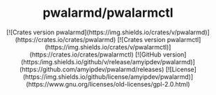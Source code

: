 <div align="center">
<h1>pwalarmd/pwalarmctl</h1>
</div>
<div align="center">
[![Crates version pwalarmd](https://img.shields.io/crates/v/pwalarmd)](https://crates.io/crates/pwalarmd) [![Crates version pwalarmctl](https://img.shields.io/crates/v/pwalarmctl)](https://crates.io/crates/pwalarmctl) [![GitHub version](https:/img.shields.io/github/v/release/amyipdev/pwalarmd)](https://github.com/amyipdev/pwalarmd/releases) [![License](https://img.shields.io/github/license/amyipdev/pwalarmd)](https://www.gnu.org/licenses/old-licenses/gpl-2.0.html)
</div>

